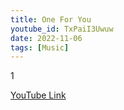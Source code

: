 ```yaml
---
title: One For You 
youtube_id: TxPaiI3Uwuw
date: 2022-11-06
tags: [Music]
---
```

1

[YouTube Link](https://www.youtube.com/watch?v=TxPaiI3Uwuw)

